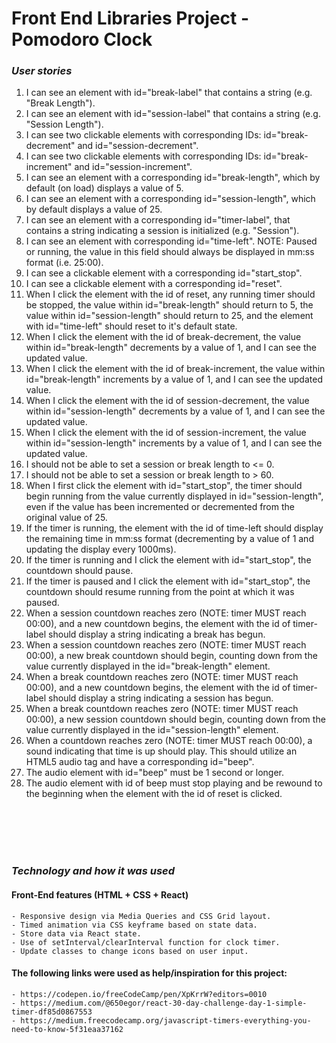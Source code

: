 # Front End Libraries Project - Pomodoro Clock

### _User stories_

1. I can see an element with id="break-label" that contains a string (e.g. "Break Length").
2. I can see an element with id="session-label" that contains a string (e.g. "Session Length").
3. I can see two clickable elements with corresponding IDs: id="break-decrement" and id="session-decrement".
4. I can see two clickable elements with corresponding IDs: id="break-increment" and id="session-increment".
5. I can see an element with a corresponding id="break-length", which by default (on load) displays a value of 5.
6. I can see an element with a corresponding id="session-length", which by default displays a value of 25.
7. I can see an element with a corresponding id="timer-label", that contains a string indicating a session is initialized (e.g. "Session").
8. I can see an element with corresponding id="time-left". NOTE: Paused or running, the value in this field should always be displayed in mm:ss format (i.e. 25:00).
9. I can see a clickable element with a corresponding id="start_stop".
10. I can see a clickable element with a corresponding id="reset".
11. When I click the element with the id of reset, any running timer should be stopped, the value within id="break-length" should return to 5, the value within id="session-length" should return to 25, and the element with id="time-left" should reset to it's default state.
12. When I click the element with the id of break-decrement, the value within id="break-length" decrements by a value of 1, and I can see the updated value.
13. When I click the element with the id of break-increment, the value within id="break-length" increments by a value of 1, and I can see the updated value.
14. When I click the element with the id of session-decrement, the value within id="session-length" decrements by a value of 1, and I can see the updated value.
15. When I click the element with the id of session-increment, the value within id="session-length" increments by a value of 1, and I can see the updated value.
16. I should not be able to set a session or break length to <= 0.
17. I should not be able to set a session or break length to > 60.
18. When I first click the element with id="start_stop", the timer should begin running from the value currently displayed in id="session-length", even if the value has been incremented or decremented from the original value of 25.
19. If the timer is running, the element with the id of time-left should display the remaining time in mm:ss format (decrementing by a value of 1 and updating the display every 1000ms).
20. If the timer is running and I click the element with id="start_stop", the countdown should pause.
21. If the timer is paused and I click the element with id="start_stop", the countdown should resume running from the point at which it was paused.
22. When a session countdown reaches zero (NOTE: timer MUST reach 00:00), and a new countdown begins, the element with the id of timer-label should display a string indicating a break has begun.
23. When a session countdown reaches zero (NOTE: timer MUST reach 00:00), a new break countdown should begin, counting down from the value currently displayed in the id="break-length" element.
24. When a break countdown reaches zero (NOTE: timer MUST reach 00:00), and a new countdown begins, the element with the id of timer-label should display a string indicating a session has begun.
25. When a break countdown reaches zero (NOTE: timer MUST reach 00:00), a new session countdown should begin, counting down from the value currently displayed in the id="session-length" element.
26. When a countdown reaches zero (NOTE: timer MUST reach 00:00), a sound indicating that time is up should play. This should utilize an HTML5 audio tag and have a corresponding id="beep".
27. The audio element with id="beep" must be 1 second or longer.
28. The audio element with id of beep must stop playing and be rewound to the beginning when the element with the id of reset is clicked.

  <br>
  <br>
  <br>
  <br>

### _Technology and how it was used_

#### Front-End features (HTML + CSS + React)
    - Responsive design via Media Queries and CSS Grid layout.
    - Timed animation via CSS keyframe based on state data.
    - Store data via React state.
    - Use of setInterval/clearInterval function for clock timer.
    - Update classes to change icons based on user input.
    
#### The following links were used as help/inspiration for this project:
    - https://codepen.io/freeCodeCamp/pen/XpKrrW?editors=0010
    - https://medium.com/@650egor/react-30-day-challenge-day-1-simple-timer-df85d0867553
    - https://medium.freecodecamp.org/javascript-timers-everything-you-need-to-know-5f31eaa37162
